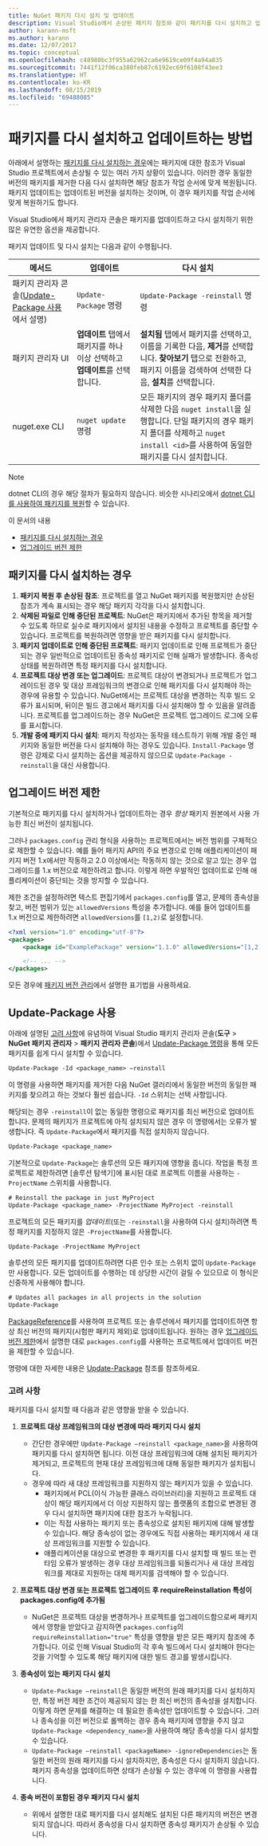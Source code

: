 ```yaml
---
title: NuGet 패키지 다시 설치 및 업데이트
description: Visual Studio에서 손상된 패키지 참조와 같이 패키지를 다시 설치하고 업데이트해야 하는 경우에 대해 자세히 설명합니다.
author: karann-msft
ms.author: karann
ms.date: 12/07/2017
ms.topic: conceptual
ms.openlocfilehash: c48980bc3f955a62962ca6e9619ce09f4a94a835
ms.sourcegitcommit: 7441f12f06ca380feb87c6192ec69f6108f43ee3
ms.translationtype: HT
ms.contentlocale: ko-KR
ms.lasthandoff: 08/15/2019
ms.locfileid: "69488085"
---
```

# <a name="how-to-reinstall-and-update-packages"></a>패키지를 다시 설치하고 업데이트하는 방법

아래에서 설명하는 [패키지를 다시 설치하는 경우](#when-to-reinstall-a-package)에는 패키지에 대한 참조가 Visual Studio 프로젝트에서 손상될 수 있는 여러 가지 상황이 있습니다. 이러한 경우 동일한 버전의 패키지를 제거한 다음 다시 설치하면 해당 참조가 작업 순서에 맞게 복원됩니다. 패키지 업데이트는 업데이트된 버전을 설치하는 것이며, 이 경우 패키지를 작업 순서에 맞게 복원하기도 합니다.

Visual Studio에서 패키지 관리자 콘솔은 패키지를 업데이트하고 다시 설치하기 위한 많은 유연한 옵션을 제공합니다.

패키지 업데이트 및 다시 설치는 다음과 같이 수행됩니다.

| 메서드 | 업데이트 | 다시 설치 |
| --- | --- | --- |
| 패키지 관리자 콘솔([Update-Package 사용](#using-update-package)에서 설명) | `Update-Package` 명령 | `Update-Package -reinstall` 명령 |
| 패키지 관리자 UI | **업데이트** 탭에서 패키지를 하나 이상 선택하고 **업데이트**를 선택합니다. | **설치됨** 탭에서 패키지를 선택하고, 이름을 기록한 다음, **제거**를 선택합니다. **찾아보기** 탭으로 전환하고, 패키지 이름을 검색하여 선택한 다음, **설치**를 선택합니다. |
| nuget.exe CLI | `nuget update` 명령 | 모든 패키지의 경우 패키지 폴더를 삭제한 다음 `nuget install`을 실행합니다. 단일 패키지의 경우 패키지 폴더를 삭제하고 `nuget install <id>`를 사용하여 동일한 패키지를 다시 설치합니다. |

> [!NOTE]
> dotnet CLI의 경우 해당 절차가 필요하지 않습니다. 비슷한 시나리오에서 [dotnet CLI를 사용하여 패키지를 복원](package-restore.md#restore-using-the-dotnet-cli)할 수 있습니다.

이 문서의 내용

- [패키지를 다시 설치하는 경우](#when-to-reinstall-a-package)
- [업그레이드 버전 제한](#constraining-upgrade-versions)

## <a name="when-to-reinstall-a-package"></a>패키지를 다시 설치하는 경우

1. **패키지 복원 후 손상된 참조**: 프로젝트를 열고 NuGet 패키지를 복원했지만 손상된 참조가 계속 표시되는 경우 해당 패키지 각각을 다시 설치합니다.
1. **삭제된 파일로 인해 중단된 프로젝트**: NuGet은 패키지에서 추가된 항목을 제거할 수 있도록 하므로 실수로 패키지에서 설치된 내용을 수정하고 프로젝트를 중단할 수 있습니다. 프로젝트를 복원하려면 영향을 받은 패키지를 다시 설치합니다.
1. **패키지 업데이트로 인해 중단된 프로젝트**: 패키지 업데이트로 인해 프로젝트가 중단되는 경우 일반적으로 업데이트된 종속성 패키지로 인해 실패가 발생합니다. 종속성 상태를 복원하려면 특정 패키지를 다시 설치합니다.
1. **프로젝트 대상 변경 또는 업그레이드**: 프로젝트 대상이 변경되거나 프로젝트가 업그레이드된 경우 및 대상 프레임워크의 변경으로 인해 패키지를 다시 설치해야 하는 경우에 유용할 수 있습니다. NuGet에서는 프로젝트 대상을 변경하는 직후 빌드 오류가 표시되며, 뒤이은 빌드 경고에서 패키지를 다시 설치해야 할 수 있음을 알려줍니다. 프로젝트를 업그레이드하는 경우 NuGet은 프로젝트 업그레이드 로그에 오류를 표시합니다.
1. **개발 중에 패키지 다시 설치**: 패키지 작성자는 동작을 테스트하기 위해 개발 중인 패키지와 동일한 버전을 다시 설치해야 하는 경우도 있습니다. `Install-Package` 명령은 강제로 다시 설치하는 옵션을 제공하지 않으므로 `Update-Package -reinstall`을 대신 사용합니다.

## <a name="constraining-upgrade-versions"></a>업그레이드 버전 제한

기본적으로 패키지를 다시 설치하거나 업데이트하는 경우 *항상* 패키지 원본에서 사용 가능한 최신 버전이 설치됩니다.

그러나 `packages.config` 관리 형식을 사용하는 프로젝트에서는 버전 범위를 구체적으로 제한할 수 있습니다. 예를 들어 패키지 API의 주요 변경으로 인해 애플리케이션이 패키지 버전 1.x에서만 작동하고 2.0 이상에서는 작동하지 않는 것으로 알고 있는 경우 업그레이드를 1.x 버전으로 제한하려고 합니다. 이렇게 하면 우발적인 업데이트로 인해 애플리케이션이 중단되는 것을 방지할 수 있습니다.

제한 조건을 설정하려면 텍스트 편집기에서 `packages.config`를 열고, 문제의 종속성을 찾고, 버전 범위가 있는 `allowedVersions` 특성을 추가합니다. 예를 들어 업데이트를 1.x 버전으로 제한하려면 `allowedVersions`를 `[1,2)`로 설정합니다.

```xml
<?xml version="1.0" encoding="utf-8"?>
<packages>
    <package id="ExamplePackage" version="1.1.0" allowedVersions="[1,2)" />

    <!-- ... -->
</packages>
```

모든 경우에 [패키지 버전 관리](../concepts/package-versioning.md#version-ranges-and-wildcards)에서 설명한 표기법을 사용하세요.

## <a name="using-update-package"></a>Update-Package 사용

아래에 설명된 [고려 사항](#considerations)에 유념하여 Visual Studio 패키지 관리자 콘솔(**도구** > **NuGet 패키지 관리자** > **패키지 관리자 콘솔**)에서 [Update-Package 명령](../reference/ps-reference/ps-ref-update-package.md)을 통해 모든 패키지를 쉽게 다시 설치할 수 있습니다.

```ps
Update-Package -Id <package_name> –reinstall
```

이 명령을 사용하면 패키지를 제거한 다음 NuGet 갤러리에서 동일한 버전의 동일한 패키지를 찾으려고 하는 것보다 훨씬 쉽습니다. `-Id` 스위치는 선택 사항입니다.

해당되는 경우 `-reinstall`이 없는 동일한 명령으로 패키지를 최신 버전으로 업데이트합니다. 문제의 패키지가 프로젝트에 아직 설치되지 않은 경우 이 명령에서는 오류가 발생합니다. 즉 `Update-Package`에서 패키지를 직접 설치하지 않습니다.

```ps
Update-Package <package_name>
```

기본적으로 `Update-Package`는 솔루션의 모든 패키지에 영향을 줍니다. 작업을 특정 프로젝트로 제한하려면 [솔루션 탐색기]에 표시된 대로 프로젝트 이름을 사용하는 `-ProjectName` 스위치를 사용합니다.

```ps
# Reinstall the package in just MyProject
Update-Package <package_name> -ProjectName MyProject -reinstall
```

프로젝트의 모든 패키지를 *업데이트*(또는 `-reinstall`을 사용하여 다시 설치)하려면 특정 패키지를 지정하지 않은 `-ProjectName`를 사용합니다.

```ps
Update-Package -ProjectName MyProject
```

솔루션의 모든 패키지를 업데이트하려면 다른 인수 또는 스위치 없이 `Update-Package`만 사용합니다. 모든 업데이트를 수행하는 데 상당한 시간이 걸릴 수 있으므로 이 형식은 신중하게 사용해야 합니다.

```ps
# Updates all packages in all projects in the solution
Update-Package 
```

[PackageReference](../Consume-Packages/Package-References-in-Project-Files.md)를 사용하여 프로젝트 또는 솔루션에서 패키지를 업데이트하면 항상 최신 버전의 패키지(시험판 패키지 제외)로 업데이트됩니다. 원하는 경우 [업그레이드 버전 제한](#constraining-upgrade-versions)에서 설명한 대로 `packages.config`를 사용하는 프로젝트에서 업데이트 버전을 제한할 수 있습니다.

명령에 대한 자세한 내용은 [Update-Package](../reference/ps-reference/ps-ref-update-package.md) 참조를 참조하세요.

### <a name="considerations"></a>고려 사항

패키지를 다시 설치할 때 다음과 같은 영향을 받을 수 있습니다.

1. **프로젝트 대상 프레임워크의 대상 변경에 따라 패키지 다시 설치**
    - 간단한 경우에만 `Update-Package –reinstall <package_name>`을 사용하여 패키지를 다시 설치하면 됩니다. 이전 대상 프레임워크에 대해 설치된 패키지가 제거되고, 프로젝트의 현재 대상 프레임워크에 대해 동일한 패키지가 설치됩니다.
    - 경우에 따라 새 대상 프레임워크를 지원하지 않는 패키지가 있을 수 있습니다.
        - 패키지에서 PCL(이식 가능한 클래스 라이브러리)을 지원하고 프로젝트 대상이 해당 패키지에서 더 이상 지원하지 않는 플랫폼의 조합으로 변경된 경우 다시 설치하면 패키지에 대한 참조가 누락됩니다.
        - 이는 직접 사용하는 패키지 또는 종속성으로 설치된 패키지에 대해 발생할 수 있습니다. 해당 종속성이 없는 경우에도 직접 사용하는 패키지에서 새 대상 프레임워크를 지원할 수 있습니다.
        - 애플리케이션을 대상으로 변경한 후 패키지를 다시 설치할 때 빌드 또는 런타임 오류가 발생하는 경우 대상 프레임워크를 되돌리거나 새 대상 프레임워크를 제대로 지원하는 대체 패키지를 검색해야 할 수 있습니다.

1. **프로젝트 대상 변경 또는 프로젝트 업그레이드 후 requireReinstallation 특성이 packages.config에 추가됨**
    - NuGet은 프로젝트 대상을 변경하거나 프로젝트를 업그레이드함으로써 패키지에서 영향을 받았다고 감지하면 `packages.config`의 `requireReinstallation="true"` 특성을 영향을 받은 모든 패키지 참조에 추가합니다. 이로 인해 Visual Studio의 각 후속 빌드에서 다시 설치해야 한다는 것을 기억할 수 있도록 해당 패키지에 대한 빌드 경고를 발생시킵니다.

1. **종속성이 있는 패키지 다시 설치**
    - `Update-Package –reinstall`은 동일한 버전의 원래 패키지를 다시 설치하지만, 특정 버전 제한 조건이 제공되지 않는 한 최신 버전의 종속성을 설치합니다. 이렇게 하면 문제를 해결하는 데 필요한 종속성만 업데이트할 수 있습니다. 그러나 종속성을 이전 버전으로 롤백하는 경우 종속 패키지에 영향을 주지 않고 `Update-Package <dependency_name>`을 사용하여 해당 종속성을 다시 설치할 수 있습니다.
    - `Update-Package –reinstall <packageName> -ignoreDependencies`는 동일한 버전의 원래 패키지를 다시 설치하지만, 종속성은 다시 설치하지 않습니다. 패키지 종속성을 업데이트하면 상태가 손상될 수 있는 경우에 이 명령을 사용합니다.

1. **종속 버전이 포함된 경우 패키지 다시 설치**
    - 위에서 설명한 대로 패키지를 다시 설치해도 설치된 다른 패키지의 버전은 변경되지 않습니다. 따라서 종속성을 다시 설치하면 종속성 패키지가 손상될 수 있습니다.

